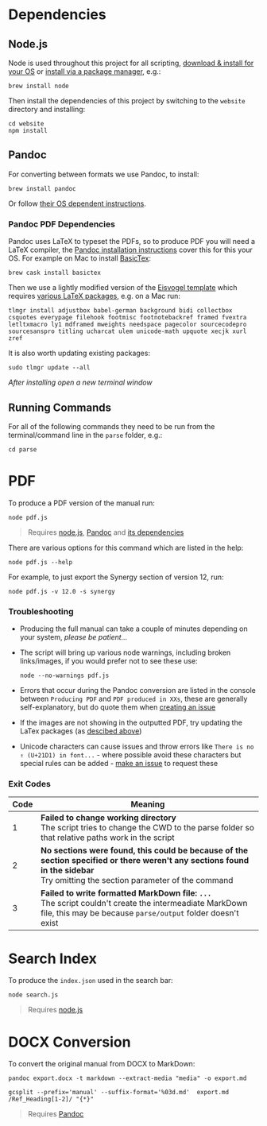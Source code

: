 # Dependencies

## Node.js

Node is used throughout this project for all scripting, [download & install for your OS](https://nodejs.org/en/download/) or [install via a package manager](https://nodejs.org/en/download/package-manager/), e.g.:

````shell
brew install node
````

Then install the dependencies of this project by switching to the `website` directory and installing:

````shell
cd website
npm install
````

## Pandoc

For converting between formats we use Pandoc, to install:

````shell
brew install pandoc
````

Or follow [their OS dependent instructions](https://pandoc.org/installing.html).

### Pandoc PDF Dependencies

Pandoc uses LaTeX to typeset the PDFs, so to produce PDF you will need a LaTeX compiler, the [Pandoc installation instructions](https://pandoc.org/installing.html) cover this for this your OS. For example on Mac to install [BasicTex](http://www.tug.org/mactex/morepackages.html):

````shell
brew cask install basictex
````

Then we use a lightly modified version of the [Eisvogel template](https://github.com/Wandmalfarbe/pandoc-latex-template) which requires [various LaTeX packages](https://github.com/Wandmalfarbe/pandoc-latex-template#required-latex-packages), e.g. on a Mac run:

````shell
tlmgr install adjustbox babel-german background bidi collectbox csquotes everypage filehook footmisc footnotebackref framed fvextra letltxmacro ly1 mdframed mweights needspace pagecolor sourcecodepro sourcesanspro titling ucharcat ulem unicode-math upquote xecjk xurl zref
````

It is also worth updating existing packages:
````
sudo tlmgr update --all
````

*After installing open a new terminal window*

## Running Commands

For all of the following commands they need to be run from the terminal/command line in the `parse` folder, e.g.:

````shell
cd parse
````

# PDF

To produce a PDF version of the manual run:

````shell
node pdf.js
````

> Requires [node.js](#nodejs), [Pandoc](#pandoc) and [its dependencies](#pandoc-pdf-dependencies)

There are various options for this command which are listed in the help:

````shell
node pdf.js --help
````

For example, to just export the Synergy section of version 12, run:

````shell
node pdf.js -v 12.0 -s synergy
````

### Troubleshooting

- Producing the full manual can take a couple of minutes depending on your system, *please be patient...*

- The script will bring up various node warnings, including broken links/images, if you would prefer not to see these use:

    ````shell
    node --no-warnings pdf.js
    ````

- Errors that occur during the Pandoc conversion are listed in the console between `Producing PDF` and `PDF produced in XXs`, these are generally self-explanatory, but do quote them when [creating an issue](https://github.com/Farrser/AvoDocs/issues)

- If the images are not showing in the outputted PDF, try updating the LaTex packages (as [descibed above](#pandoc-pdf-dependencies))

- Unicode characters can cause issues and throw errors like `There is no ⇑ (U+21D1) in font...` - where possible avoid these characters but special rules can be added - [make an issue](https://github.com/Farrser/AvoDocs/issues) to request these

### Exit Codes

Code | Meaning
---- | -------
1    | **Failed to change working directory**<br>The script tries to change the CWD to the parse folder so that relative paths work in the script
2    | **No sections were found, this could be because of the section specified or there weren't any sections found in the sidebar**<br>Try omitting the section parameter of the command
3    | **Failed to write formatted MarkDown file: `...`**<br>The script couldn't create the intermeadiate MarkDown file, this may be because `parse/output` folder doesn't exist

# Search Index

To produce the `index.json` used in the search bar:

````shell
node search.js
````

> Requires [node.js](#nodejs)

# DOCX Conversion

To convert the original manual from DOCX to MarkDown:

````shell
pandoc export.docx -t markdown --extract-media "media" -o export.md

gcsplit --prefix='manual' --suffix-format='%03d.md'  export.md /Ref_Heading[1-2]/ "{*}"
````

> Requires [Pandoc](#pandoc)